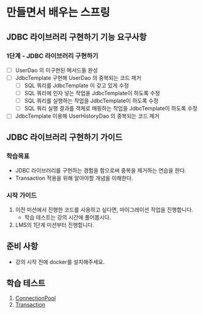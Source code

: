 # 만들면서 배우는 스프링

## JDBC 라이브러리 구현하기 기능 요구사항

### 1단계 - JDBC 라이브러리 구현하기

- [ ] UserDao 의 미구현된 메서드들 완성
- [ ] JdbcTemplate 구현해 UserDao 의 중복되는 코드 제거
    - [ ] SQL 쿼리를 JdbcTemplate 이 갖고 있게 수정
    - [ ] SQL 쿼리에 인자 넣는 작업을 JdbcTemplate이 하도록 수정
    - [ ] SQL 쿼리를 실행하는 작업을 JdbcTemplate이 하도록 수정
    - [ ] SQL 쿼리 실행 결과를 객체로 매핑하는 작업을 JdbcTemplate이 하도록 수정
- [ ] JdbcTemplate 이용해 UserHistoryDao 의 중복되는 코드 제거

## JDBC 라이브러리 구현하기 가이드

### 학습목표

- JDBC 라이브러리를 구현하는 경험을 함으로써 중복을 제거하는 연습을 한다.
- Transaction 적용을 위해 알아야할 개념을 이해한다.

### 시작 가이드

1. 이전 미션에서 진행한 코드를 사용하고 싶다면, 마이그레이션 작업을 진행합니다.
    - 학습 테스트는 강의 시간에 풀어봅시다.
2. LMS의 1단계 미션부터 진행합니다.

## 준비 사항

- 강의 시작 전에 docker를 설치해주세요.

## 학습 테스트

1. [ConnectionPool](study/src/test/java/connectionpool)
2. [Transaction](study/src/test/java/transaction)
